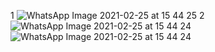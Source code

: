 1 
![WhatsApp Image 2021-02-25 at 15 44 25](https://user-images.githubusercontent.com/78812147/109139609-e322da80-7785-11eb-8413-03b21d63f3ac.jpeg)
2
![WhatsApp Image 2021-02-25 at 15 44 24](https://user-images.githubusercontent.com/78812147/109139645-f03fc980-7785-11eb-9261-75f1869ac676.jpeg)
![WhatsApp Image 2021-02-25 at 15 44 24](https://user-images.githubusercontent.com/78812147/109139681-fb92f500-7785-11eb-9179-6ca58d58f59b.jpeg)
